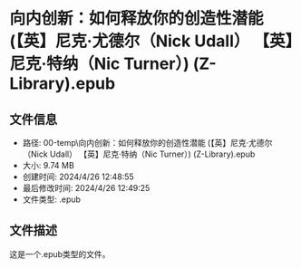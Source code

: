 ﻿# 向内创新：如何释放你的创造性潜能 (【英】尼克·尤德尔（Nick Udall）  【英】尼克·特纳（Nic Turner）) (Z-Library).epub

## 文件信息
- 路径: 00-temp\向内创新：如何释放你的创造性潜能 (【英】尼克·尤德尔（Nick Udall）  【英】尼克·特纳（Nic Turner）) (Z-Library).epub
- 大小: 9.74 MB
- 创建时间: 2024/4/26 12:48:55
- 最后修改时间: 2024/4/26 12:49:25
- 文件类型: .epub

## 文件描述
这是一个.epub类型的文件。

